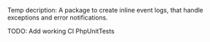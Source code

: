 Temp decription:
A package to create inline event logs, that handle exceptions and error notifications.

TODO:
Add working CI PhpUnitTests
